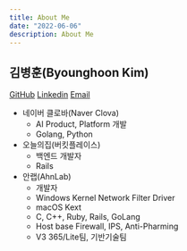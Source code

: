 ```yaml
---
title: About Me
date: "2022-06-06"
description: About Me
---
```


## 김병훈(Byounghoon Kim)

[GitHub](https://github.com/byounghoon-kim)
[Linkedin](https://www.linkedin.com/in/%EB%B3%91%ED%9B%88-%EA%B9%80-6608638b/)
[Email](mailto:blue021@gmail.com)

-   네이버 클로바(Naver Clova)
    -   AI Product, Platform 개발
    -   Golang, Python
-   오늘의집(버킷플레이스)
    -   백엔드 개발자
    -   Rails
-   안랩(AhnLab)
    -   개발자
    -   Windows Kernel Network Filter Driver
    -   macOS Kext
    -   C, C++, Ruby, Rails, GoLang
    -   Host base Firewall, IPS, Anti-Pharming
    -   V3 365/Lite팀, 기반기술팀

